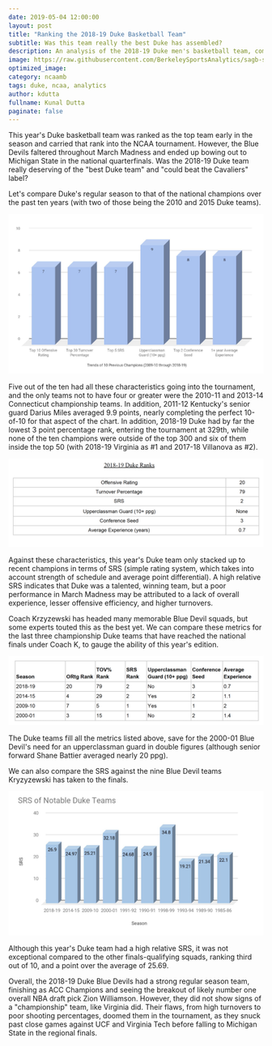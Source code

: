 ```yaml
---
date: 2019-05-04 12:00:00
layout: post
title: "Ranking the 2018-19 Duke Basketball Team"
subtitle: Was this team really the best Duke has assembled?
description: An analysis of the 2018-19 Duke men's basketball team, compared to other recent Blue Devil squads.
image: https://raw.githubusercontent.com/BerkeleySportsAnalytics/sagb-site/master/images/dj-pics/greatest-duke-team/main.jpg
optimized_image:
category: ncaamb
tags: duke, ncaa, analytics
author: kdutta
fullname: Kunal Dutta
paginate: false
---
```

This year's Duke basketball team was ranked as the top team early in the season and carried that rank into 
the NCAA tournament. However, the Blue Devils faltered throughout March Madness and ended up bowing out to 
Michigan State in the national quarterfinals. Was the 2018-19 Duke team really deserving of the "best 
Duke team" and "could beat the Cavaliers" label?


Let's compare Duke's regular season to that of the national champions over the past ten years (with two of 
those being the 2010 and 2015 Duke teams).


<img src="https://raw.githubusercontent.com/BerkeleySportsAnalytics/sagb-site/master/images/dj-pics/greatest-duke-team/bar1.jpg">


Five out of the ten had all these characteristics going into the tournament, and the only teams not to 
have four or greater were the 2010-11 and 2013-14 Connecticut championship teams. In addition, 2011-12 
Kentucky's senior guard Darius Miles averaged 9.9 points, nearly completing the perfect 10-of-10 for that 
aspect of the chart. In addition, 2018-19 Duke had by far the lowest 3 point percentage rank, entering 
the tournament at 329th, while none of the ten champions were outside of the top 300 and six of them 
inside the top 50 (with 2018-19 Virginia as #1 and 2017-18 Villanova as #2).


<img src="https://raw.githubusercontent.com/BerkeleySportsAnalytics/sagb-site/master/images/dj-pics/greatest-duke-team/ranks.jpg">


Against these characteristics, this year's Duke team only stacked up to recent champions in terms of SRS 
(simple rating system, which takes into account strength of schedule and average point differential). 
A high relative SRS indicates that Duke was a talented, winning team, but a poor performance in March 
Madness may be attributed to a lack of overall experience, lesser offensive efficiency, and higher 
turnovers.


Coach Krzyzewski has headed many memorable Blue Devil squads, but some experts touted this as the best yet.
We can compare these metrics for the last three championship Duke teams that have reached the national 
finals under Coach K, to gauge the ability of this year's edition.


<img src="https://raw.githubusercontent.com/BerkeleySportsAnalytics/sagb-site/master/images/dj-pics/greatest-duke-team/metrics.jpg">


The Duke teams fill all the metrics listed above, save for the 2000-01 Blue Devil's need for an 
upperclassman guard in double figures (although senior forward Shane Battier averaged nearly 20 ppg).


We can also compare the SRS against the nine Blue Devil teams Kryzyzewski has taken to the finals.


<img src="https://raw.githubusercontent.com/BerkeleySportsAnalytics/sagb-site/master/images/dj-pics/greatest-duke-team/bar2.jpg">

Although this year's Duke team had a high relative SRS, it was not exceptional compared to the other 
finals-qualifying squads, ranking third out of 10, and a point over the average of 25.69.

Overall, the 2018-19 Duke Blue Devils had a strong regular season team, finishing as ACC Champions and 
seeing the breakout of likely number one overall NBA draft pick Zion Williamson. However, they did 
not show signs of a "championship" team, like Virginia did. Their flaws, from high turnovers to poor 
shooting percentages, doomed them in the tournament, as they snuck past close games against UCF and 
Virginia Tech before falling to Michigan State in the regional finals.
